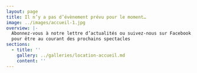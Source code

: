 ```yaml
---
layout: page
title: Il n’y a pas d’évènement prévu pour le moment…
image: ../images/accueil-1.jpg
overview: |-
  Abonnez-vous à notre lettre d’actualités ou suivez-nous sur Facebook
  pour être au courant des prochains spectacles
sections:
  - title: ''
    gallery: ../galleries/location-accueil.md
    content: ''
---
```

